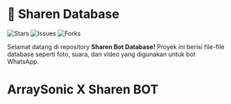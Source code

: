 # 📂 Sharen Database

![Stars](https://img.shields.io/github/stars/ArraySonic/DATABASE)
![Issues](https://img.shields.io/github/issues/ArraySonic/DATABASE)
![Forks](https://img.shields.io/github/forks/ArraySonic/DATABASE)

Selamat datang di repository **Sharen Bot Database!** Proyek ini berisi file-file database seperti foto, suara, dan video yang digunakan untuk bot WhatsApp.

# ArraySonic X Sharen BOT
